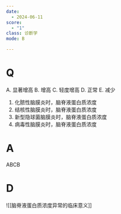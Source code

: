```yaml
---
date:
  - 2024-06-11
score:
  - "1"
class: 诊断学
mode: B

---
```



# Q
A. 显著增高 
B. 增高 
C. 轻度增高
D. 正常 
E. 减少

1. 化脓性脑膜炎时，脑脊液蛋白质浓度
2. 结核性脑膜炎时，脑脊液蛋白质浓度
3. 新型隐球菌脑膜炎时，脑脊液蛋白质浓度
4. 病毒性脑膜炎时，脑脊液蛋白质浓度

# A

ABCB


# D
![[脑脊液蛋白质浓度异常的临床意义]]